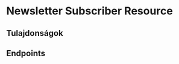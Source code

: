# Newsletter Subscriber Resource

## Tulajdonságok

<ResourceProperties :resource="'newsletter_subscriber'" :lang="'hu'"/>

## Endpoints

[//]: <> (GET ENDPOINT)
<ResourceEndpoint :resource="'newsletter_subscriber'" :endpoint="'get'" :lang="'hu'">

<template v-slot:responseJSON>

<<< @/docs/fixtures/api/newsletter_subscriber/response/json/get_id.json

</template>

<template v-slot:responseXML>

<<< @/docs/fixtures/api/newsletter_subscriber/response/xml/get_id.xml

</template>

</ResourceEndpoint>

[//]: <> (GETCOLLECTION ENDPOINT)
<ResourceEndpoint :resource="'newsletter_subscriber'" :endpoint="'getCollection'" :lang="'hu'">

<template v-slot:responseJSON>

<<< @/docs/fixtures/api/newsletter_subscriber/response/json/get_page.json

</template>

<template v-slot:responseXML>

<<< @/docs/fixtures/api/newsletter_subscriber/response/xml/get_page.xml

</template>

</ResourceEndpoint>

[//]: <> (POST ENDPOINT)
<ResourceEndpoint :resource="'newsletter_subscriber'" :endpoint="'post'" :lang="'hu'">

<template v-slot:request>

<<< @/docs/fixtures/api/newsletter_subscriber/request/post.json

</template>

<template v-slot:responseJSON>

<<< @/docs/fixtures/api/newsletter_subscriber/response/json/get_id.json

</template>

<template v-slot:responseXML>

<<< @/docs/fixtures/api/newsletter_subscriber/response/xml/get_id.xml

</template>

</ResourceEndpoint>

[//]: <> (PUT ENDPOINT)
<ResourceEndpoint :resource="'newsletter_subscriber'" :endpoint="'put'" :lang="'hu'">

<template v-slot:request>

<<< @/docs/fixtures/api/newsletter_subscriber/request/put.json

</template>

<template v-slot:responseJSON>

<<< @/docs/fixtures/api/newsletter_subscriber/response/json/get_id.json

</template>

<template v-slot:responseXML>

<<< @/docs/fixtures/api/newsletter_subscriber/response/xml/get_id.xml

</template>

</ResourceEndpoint>

[//]: <> (DELETE ENDPOINT)
<ResourceEndpoint :resource="'newsletter_subscriber'" :endpoint="'delete'" :lang="'hu'"/>

